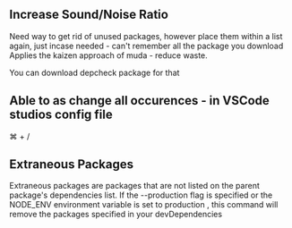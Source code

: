 ## Increase Sound/Noise Ratio

Need way to get rid of unused packages, however place them within a list again, just incase needed - can't remember all the package you download
Applies the kaizen approach of muda - reduce waste. 

You can download depcheck package for that

## Able to as change all occurences - in VSCode studios config file

⌘ + /

## Extraneous Packages

Extraneous packages are packages that are not listed on the parent package's dependencies list. If the --production flag is specified or the NODE_ENV environment variable is set to production , this command will remove the packages specified in your devDependencies


